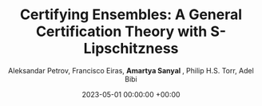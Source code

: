 ---
layout: post
categories: research
authors: "Amartya Sanyal"
title:  "Certifying Ensembles: A General Certification Theory with S-Lipschitzness"
date:   2023-05-01 00:00:00 +00:00
author: Aleksandar Petrov, Francisco Eiras, <strong> Amartya Sanyal </strong>, Philip H.S. Torr, Adel Bibi
important: new
accepted: yes
venue: <a href="https://icml.cc/"> International Conference on Machine Learning </a>
shortVenue: ICML
paper: https://arxiv.org/pdf/2304.13019.pdf
---